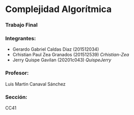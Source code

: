 # Complejidad Algorítmica

### Trabajo Final

### Integrantes:

- Gerardo Gabriel Caldas Diaz (201512034)
- Crhistian Paul Zea Granados (201512539) *Crhistian-Zea*
- Jerry Quispe Gavilan (20201c043) *QuispeJerry*

### Profesor:
Luis Martin Canaval Sánchez

### Sección:
CC41
